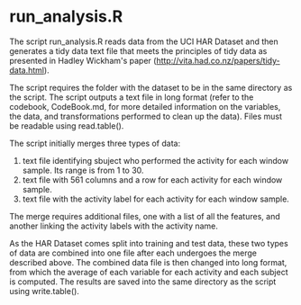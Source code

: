 run_analysis.R
===================

The script run_analysis.R reads data from the UCI HAR Dataset and then generates
a tidy data text file that meets the principles of tidy data as presented in
Hadley Wickham's paper (http://vita.had.co.nz/papers/tidy-data.html).

The script requires the folder with the dataset to be in the same directory as
the script. The script outputs a text file in long format (refer to the codebook,
CodeBook.md, for more detailed information on the variables, the data, and
transformations performed to clean up the data). Files must be readable using
read.table().

The script initially merges three types of data:
1) text file identifying sbuject who performed the activity for each window sample.
Its range is from 1 to 30.
2) text file with 561 columns and a row for each activity for each window sample.
3) text file with the activity label for each activity for each window sample.

The merge requires additional files, one with a list of all the features, and
another linking the activity labels with the activity name.

As the HAR Dataset comes split into training and test data, these two types of data
are combined into one file after each undergoes the merge described above. The
combined data file is then changed into long format, from which the average of 
each variable for each activity and each subject is computed. The results are 
saved into the same directory as the script using write.table().